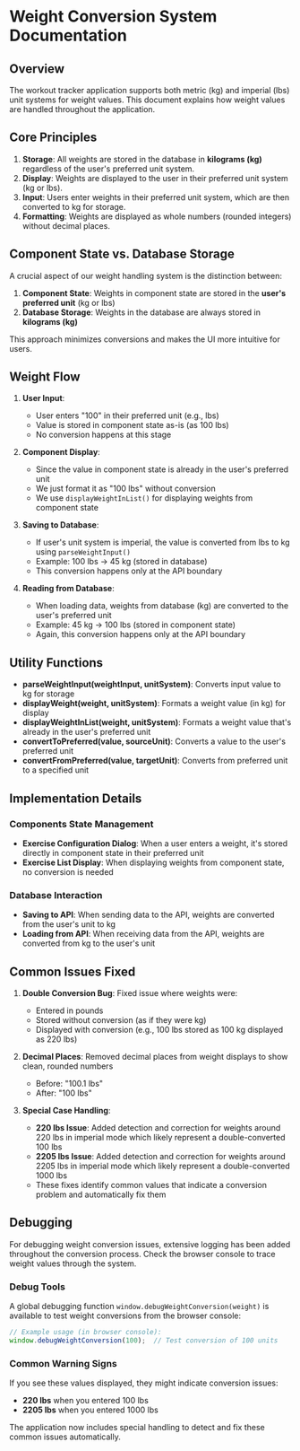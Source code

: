 # Weight Conversion System Documentation

## Overview

The workout tracker application supports both metric (kg) and imperial (lbs) unit systems for weight values. This document explains how weight values are handled throughout the application.

## Core Principles

1. **Storage**: All weights are stored in the database in **kilograms (kg)** regardless of the user's preferred unit system.
2. **Display**: Weights are displayed to the user in their preferred unit system (kg or lbs).
3. **Input**: Users enter weights in their preferred unit system, which are then converted to kg for storage.
4. **Formatting**: Weights are displayed as whole numbers (rounded integers) without decimal places.

## Component State vs. Database Storage

A crucial aspect of our weight handling system is the distinction between:

1. **Component State**: Weights in component state are stored in the **user's preferred unit** (kg or lbs)
2. **Database Storage**: Weights in the database are always stored in **kilograms (kg)**

This approach minimizes conversions and makes the UI more intuitive for users.

## Weight Flow

1. **User Input**: 
   - User enters "100" in their preferred unit (e.g., lbs)
   - Value is stored in component state as-is (as 100 lbs)
   - No conversion happens at this stage

2. **Component Display**:
   - Since the value in component state is already in the user's preferred unit
   - We just format it as "100 lbs" without conversion
   - We use `displayWeightInList()` for displaying weights from component state

3. **Saving to Database**:
   - If user's unit system is imperial, the value is converted from lbs to kg using `parseWeightInput()`
   - Example: 100 lbs → 45 kg (stored in database)
   - This conversion happens only at the API boundary

4. **Reading from Database**:
   - When loading data, weights from database (kg) are converted to the user's preferred unit
   - Example: 45 kg → 100 lbs (stored in component state)
   - Again, this conversion happens only at the API boundary

## Utility Functions

- **parseWeightInput(weightInput, unitSystem)**: Converts input value to kg for storage
- **displayWeight(weight, unitSystem)**: Formats a weight value (in kg) for display
- **displayWeightInList(weight, unitSystem)**: Formats a weight value that's already in the user's preferred unit
- **convertToPreferred(value, sourceUnit)**: Converts a value to the user's preferred unit
- **convertFromPreferred(value, targetUnit)**: Converts from preferred unit to a specified unit

## Implementation Details

### Components State Management

- **Exercise Configuration Dialog**: When a user enters a weight, it's stored directly in component state in their preferred unit
- **Exercise List Display**: When displaying weights from component state, no conversion is needed

### Database Interaction

- **Saving to API**: When sending data to the API, weights are converted from the user's unit to kg
- **Loading from API**: When receiving data from the API, weights are converted from kg to the user's unit

## Common Issues Fixed

1. **Double Conversion Bug**: Fixed issue where weights were:
   - Entered in pounds
   - Stored without conversion (as if they were kg)
   - Displayed with conversion (e.g., 100 lbs stored as 100 kg displayed as 220 lbs)

2. **Decimal Places**: Removed decimal places from weight displays to show clean, rounded numbers
   - Before: "100.1 lbs"
   - After: "100 lbs"

3. **Special Case Handling**:
   - **220 lbs Issue**: Added detection and correction for weights around 220 lbs in imperial mode which likely represent a double-converted 100 lbs
   - **2205 lbs Issue**: Added detection and correction for weights around 2205 lbs in imperial mode which likely represent a double-converted 1000 lbs
   - These fixes identify common values that indicate a conversion problem and automatically fix them

## Debugging

For debugging weight conversion issues, extensive logging has been added throughout the conversion process. Check the browser console to trace weight values through the system.

### Debug Tools

A global debugging function `window.debugWeightConversion(weight)` is available to test weight conversions from the browser console:

```javascript
// Example usage (in browser console):
window.debugWeightConversion(100);  // Test conversion of 100 units
```

### Common Warning Signs

If you see these values displayed, they might indicate conversion issues:
- **220 lbs** when you entered 100 lbs
- **2205 lbs** when you entered 1000 lbs

The application now includes special handling to detect and fix these common issues automatically. 